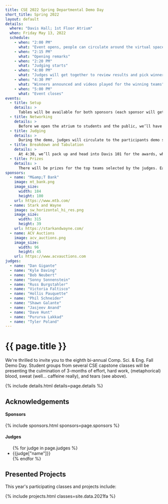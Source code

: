 ```yaml
---
title: CSE 2022 Spring Departmental Demo Day
short_title: Spring 2022
layout: default
details:
  where: "Davis Hall; 1st Floor Atrium"
  when: Friday May 13, 2022
  schedule:
    - when: "2:00 PM" 
      what: "Event opens, people can circulate around the virtual space and check it out"
    - when: "2:15 PM" 
      what: "Opening remarks"
    - when: "2:20 PM" 
      what: "Judging starts"
    - when: "4:00 PM" 
      what: "Judges will get together to review results and pick winners"
    - when: "4:30 PM" 
      what: "Winners announced and videos played for the winning teams"
    - when: "5:00 PM" 
      what: "Event closes"
events:
  - title: Setup
    details: >
      Tables will be available for both sponsors (each sponsor will get a table) and demo participants (2 to a table).  Easels will be available for participants.  If you need power, please let us know!  If you have any other special requests, please contact ahunt@buffalo.edu to let me know, and we will do our best to accomodate you.  There is an hour reserved for setup - you can come at any time during that period to get organized, but please make sure you leave yourself enough time to be ready to go by 2PM, to give you the chance to network.
  - title: Networking
    details: >
      Before we open the atrium to students and the public, we’ll have some time reserved for the participants to come and chat with the sponsors and the judges.  Pizza will be there as well (A big thank you to our sponsors!), so that the participants and sponsors can have a chance to eat before demos begin!
  - title: Judging
    details: >
      During the demo, judges will circulate to the participants demo stations, and they will be rating each project on a specific set of criteria.  Judges, expect to spend approximately five minutes with each team, in order to give you time to see them all.  You will be assigned a set of projects to view specifically, but you can feel free to talk to more teams as time permits!  Teams, keep this in mind and keep your presentations crisp and to the point!
  - title: Breakdown and Tabulation
    details: >
      At 4:30, we’ll pack up and head into Davis 101 for the awards, which will start at approximately 5:15.  The winners will be notified by 5 so that they can prepare a short presentation.
  - title: Prizes
    details: >
      There will be prizes for the top teams selected by the judges. Each team will have a few minutes to present their projects (or a video) to the whole group. Good luck to everyone, and I can’t wait to see you all there!
sponsors:
  - name: "M&amp;T Bank"
    image: mt_bank.png
    image_size: 
      width: 184
      height: 100
    url: https://www.mtb.com/
  - name: Stark and Wayne
    image: sw_horizontal_hi_res.png
    image_size:
      width: 315
      height: 39
    url: https://starkandwayne.com/
  - name: ACV Auctions
    image: acv_auctions.png
    image_size: 
      width: 96
      height: 45
    url: https://www.acvauctions.com
judges:
  - name: "Dan Gigante"
  - name: "Kyle Daving"
  - name: "Bob Neubert"
  - name: "Sonny Sonnenstein"
  - name: "Russ Burgstahler"
  - name: "Victoria Faltisco"
  - name: "Hollis Pauquette"
  - name: "Phil Schneider"
  - name: "Shawn Galante"
  - name: "Jasjeev Anand"
  - name: "Dave Hunt"
  - name: "Pururva Lakkad"
  - name: "Tyler Poland"
---
```



# {{ page.title }}

We're thrilled to invite you to the eighth bi-annual Comp. Sci. &amp; Eng. Fall Demo Day. Student groups from several CSE capstone classes will be presenting the culmination of 3-months of effort, hard work, (metaphorical) blood, sweat (well... caffeine really), and tears (see above).

{% include details.html details=page.details %}

## Acknowledgements


#### Sponsors

{% include sponsors.html sponsors=page.sponsors %}

#### Judges

<ul>
{% for judge in page.judges %}
  <li>{{judge["name"]}}</li>
{% endfor %}
</ul>


## Presented Projects

This year's participating classes and projects include:

{% include projects.html classes=site.data.2021fa  %}
